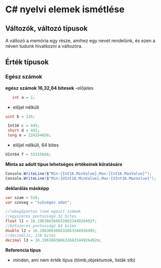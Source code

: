 ﻿# C# nyelvi elemek ismétlése

## Változók, változó típusok
A változó a memória egy része, amihez egy nevet rendelünk, és ezen a néven tudunk hivatkozni a változóra.

## Érték típusok

### Egész számok

**egész számok 16,32,64 bitesek**
 -előjeles
```c#
   int a = 1;
```

 - előjel nélküli
```C#
uint b = 126;
```
```C#
 Int16 c = 445;
 short d = 442;
 long e = 224354656;
```

 - előjel nélküli, 64 bites
 ```c#
 UInt64 f = 55355666;
 ```
 **Minta az adott típus lehetséges értékeinek kiíratására**
 ```c#
 Console.WriteLine($"Min:{Int16.MinValue},Max:{Int16.MaxValue}");
 Console.WriteLine($"Min:{UInt16.MinValue},Max:{UInt16.MaxValue}");
 ```

 **deklarálás másképp**
```C#      
var szam = 516;
var szoveg = "Szöveges adat";
```
```c#
//lebegőpontos (nem egész) számok
//egyszeres pontosságú 32 bites
float l1 = 16.196366366632663344926492f;
//kétszeres pontosságú 64 bites
double l2 = 16.196366366632663344926492;
//decimális, 128 bites
decimal l3 = 16.196366366632663344926492m;
```
**Referencia típus**
- minden, ami nem érték típus (tömb,objektumok, listák stb)

